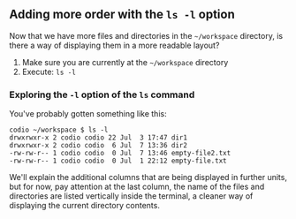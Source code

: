 ## Adding more order with the `ls -l` option

Now that we have more files and directories in the `~/workspace` directory, is there a way of displaying them in a more readable layout?

1. Make sure you are currently at the `~/workspace` directory
2. Execute: `ls -l`

### Exploring the `-l` option of the `ls` command

You've probably gotten something like this: 

```
codio ~/workspace $ ls -l
drwxrwxr-x 2 codio codio 22 Jul  3 17:47 dir1
drwxrwxr-x 2 codio codio  6 Jul  7 13:36 dir2
-rw-rw-r-- 1 codio codio  0 Jul  7 13:46 empty-file2.txt
-rw-rw-r-- 1 codio codio  0 Jul  1 22:12 empty-file.txt
```

We'll explain the additional columns that are being displayed in further units, but for now, pay attention at the last column, the name of the files and directories are listed vertically inside the terminal, a cleaner way of displaying the current directory contents.